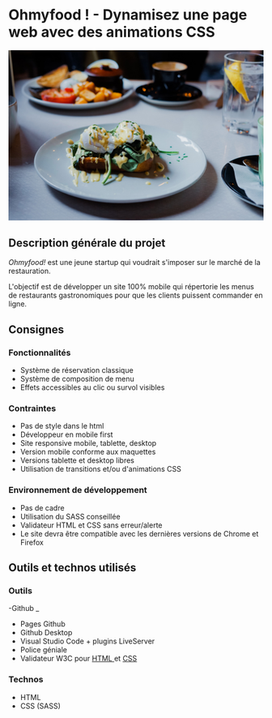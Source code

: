 #  Ohmyfood ! - Dynamisez une page web avec des animations CSS

![ logo ](https://github.com/CarolineSenes/SENESCaroline_3_17032021/blob/master/images/restaurants/toa-heftiba-DQKerTsQwi0-unsplash.jpg)

##  Description générale du projet

*Ohmyfood!* est une jeune startup qui voudrait s'imposer sur le marché de la restauration.

L'objectif est de développer un site 100% mobile qui répertorie les menus de restaurants gastronomiques pour que les clients puissent commander en ligne.


##  Consignes

###  Fonctionnalités

- Système de réservation classique
- Système de composition de menu
- Effets accessibles au clic ou survol visibles
 

###  Contraintes

- Pas de style dans le html
- Développeur en mobile first
- Site responsive mobile, tablette, desktop
- Version mobile conforme aux maquettes
- Versions tablette et desktop libres
- Utilisation de transitions et/ou d'animations CSS
  

###  Environnement de développement

- Pas de cadre
- Utilisation du SASS conseillée
- Validateur HTML et CSS sans erreur/alerte
- Le site devra être compatible avec les dernières versions de Chrome et Firefox
  

##  Outils et technos utilisés

###  Outils

-Github _
- Pages Github
- Github Desktop
- Visual Studio Code + plugins LiveServer
- Police géniale
- Validateur W3C pour [ HTML ](https://validator.w3.org/) et [ CSS ](https://jigsaw.w3.org/css-validator/#validate_by_upload)

###  Technos

- HTML
- CSS (SASS)
